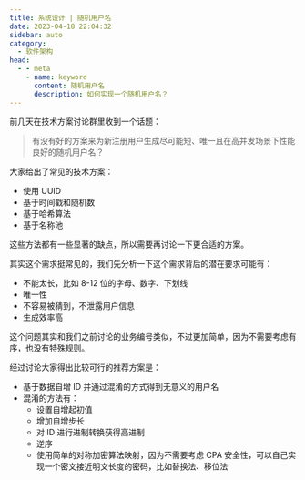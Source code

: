 ```yaml
---
title: 系统设计 | 随机用户名
date: 2023-04-18 22:04:32
sidebar: auto
category: 
  - 软件架构
head:
  - - meta
    - name: keyword
      content: 随机用户名
      description: 如何实现一个随机用户名？
---
```


前几天在技术方案讨论群里收到一个话题：

> 有没有好的方案来为新注册用户生成尽可能短、唯一且在高并发场景下性能良好的随机用户名？

大家给出了常见的技术方案：

- 使用 UUID
- 基于时间戳和随机数
- 基于哈希算法
- 基于名称池

这些方法都有一些显著的缺点，所以需要再讨论一下更合适的方案。

其实这个需求挺常见的，我们先分析一下这个需求背后的潜在要求可能有： 

- 不能太长，比如 8-12 位的字母、数字、下划线
- 唯一性
- 不容易被猜到，不泄露用户信息
- 生成效率高

这个问题其实和我们之前讨论的业务编号类似，不过更加简单，因为不需要考虑有序，也没有特殊规则。

经过讨论大家得出比较可行的推荐方案是： 

- 基于数据自增 ID 并通过混淆的方式得到无意义的用户名
- 混淆的方法有：
  - 设置自增起初值
  - 增加自增步长
  - 对 ID 进行进制转换获得高进制
  - 逆序
  - 使用简单的对称加密算法映射，因为不需要考虑 CPA 安全性，可以自己实现一个密文接近明文长度的密码，比如替换法、移位法
